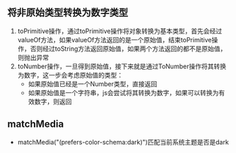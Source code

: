 ## 将非原始类型转换为数字类型
1. toPrimitive操作，通过toPrimitive操作将对象转换为基本类型，首先会经过valueOf方法，如果valueOf方法返回的是一个原始值，结束toPrimitive操作，否则经过toString方法返回原始值，如果两个方法返回的都不是原始值，则抛出异常
2. toNumber操作，一旦得到原始值，接下来就是通过ToNumber操作将其转换为数字，这一步会考虑原始值的类型：
    - 如果原始值已经是一个Number类型，直接返回
    - 如果原始值是一个字符串，js会尝试将其转换为数字，如果可以转换为有效数字，则返回
## matchMedia
- matchMedia("(prefers-color-schema:dark)")匹配当前系统主题是否是dark